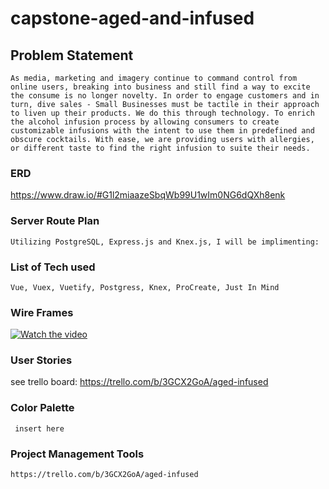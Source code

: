 # capstone-aged-and-infused

## Problem Statement

	As media, marketing and imagery continue to command control from online users, breaking into business and still find a way to excite the consume is no longer novelty. In order to engage customers and in turn, dive sales - Small Businesses must be tactile in their approach to liven up their products. We do this through technology. To enrich the alcohol infusion process by allowing consumers to create customizable infusions with the intent to use them in predefined and obscure cocktails. With ease, we are providing users with allergies, or different taste to find the right infusion to suite their needs.



### ERD 
https://www.draw.io/#G1l2miaazeSbqWb99U1wIm0NG6dQXh8enk


### Server Route Plan

```
Utilizing PostgreSQL, Express.js and Knex.js, I will be implimenting:

```

### List of Tech used

```
Vue, Vuex, Vuetify, Postgress, Knex, ProCreate, Just In Mind
```

### Wire Frames
[![Watch the video](https://youtu.be/nGJvzOBgFOg?t=10)](https://youtu.be/nGJvzOBgFOg)

### User Stories
see trello board:
https://trello.com/b/3GCX2GoA/aged-infused

### Color Palette 
```
 insert here
```
### Project Management Tools
```
https://trello.com/b/3GCX2GoA/aged-infused
```